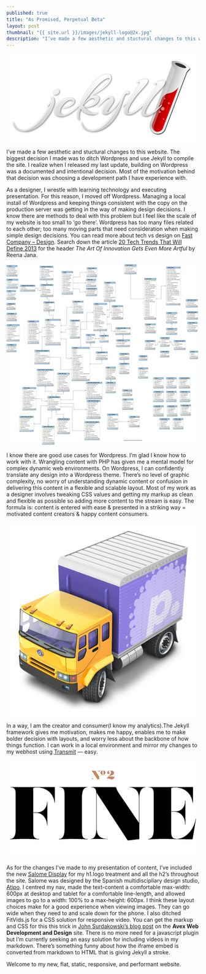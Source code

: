 ```yaml
---
published: true
title: "As Promised, Perpetual Beta"
layout: post
thumbnail: "{{ site.url }}/images/jekyll-logo@2x.jpg"
description: "I’ve made a few aesthetic and stuctural changes to this website. The biggest decision I made was to ditch Wordpress and use Jekyll to compile the site."
---
```


![The Jekyll Logo](/images/jekyll-logo@2x.png "The Jekyll Logo")

I’ve made a few aesthetic and stuctural changes to this website. The biggest decision I made was to ditch Wordpress and use Jekyll to compile the site. I realize when I released my last update, building on Wordpress was a documented and intentional decision. Most of the motivation behind that decision was choosing a development path I have experience with.

As a designer, I wrestle with learning technology and executing presentation. For this reason, I moved off Wordpress. Managing a local install of Wordpress and keeping things consistent with the copy on the production server was getting in the way of making design decisions. I know there are methods to deal with this problem but I feel like the scale of my website is too small to ‘go there’. Wordpress has too many files related to each other; too many moving parts that need consideration when making simple design decisions. You can read more about tech vs design on [Fast Company – Design](http://www.fastcodesign.com). Search down the article [20 Tech Trends That Will Define 2013](http://www.fastcodesign.com/1671397/20-tech-trends-that-will-define-2013-selected-by-frog#1) for the header *The Art Of Innovation Gets Even More Artful* by Reena Jana.

![Website Model](/images/website-model.jpg "Website Model")

I know there are good use cases for Wordpress. I’m glad I know how to work with it. Wrangling content with PHP has given me a mental model for complex dynamic web environments. On Wordpress, I can confidently translate any design into a Wordpress theme. There’s no level of graphic complexity, no worry of understanding dynamic content or confusion in delivering this content in a flexible and scalable layout. Most of my work as a designer involves tweaking CSS values and getting my markup as clean and flexible as possible so adding more content to the stream is easy. The formula is:
content is entered with ease & presented in a striking way = motivated content creators & happy content consumers.

![Transmit Logo](/images/bigtruckins.jpg "Transmit Logo")

In a way, I am the creator and consumer(I know my analytics).The Jekyll framework gives me motivation, makes me happy, enables me to make bolder decision with layouts, and worry less about the backbone of how things function. I can work in a local environment and mirror my changes to my webhost using [Transmit](http://panic.com/transmit/) — easy.

![Salome](/images/salome.png "Salome Display")

As for the changes I’ve made to my presentation of content, I’ve included the new [Salome Display](http://www.salomefont.com/) for my h1.logo treatment and all the h2’s throughout the site. Salome was designed by the Spanish multidiscipliary design studio, [Atipo](http://www.atipo.es/). I centred my nav, made the text-content a comfortable max-width: 600px at desktop and tablet for a comfortable line-length, and allowed images to go to a width: 100% to a max-height: 600px. I think these layout choices make for a good experience when viewing images. They can go wide when they need to and scale down for the phone. I also ditched FitVids.js for a CSS solution for responsive video. You can get the markup and CSS for this this trick in [John Surdakowski’s blog post](http://avexdesigns.com/responsive-youtube-embed/) on the __Avex Web Development and Design__ site. There is no more need for a javascript plugin but I’m currently seeking an easy solution for including videos in my markdown. There’s something funny about how the iframe embed is converted from markdown to HTML that is giving Jekyll a stroke.

Welcome to my new, flat, static, responsive, and performant website.
